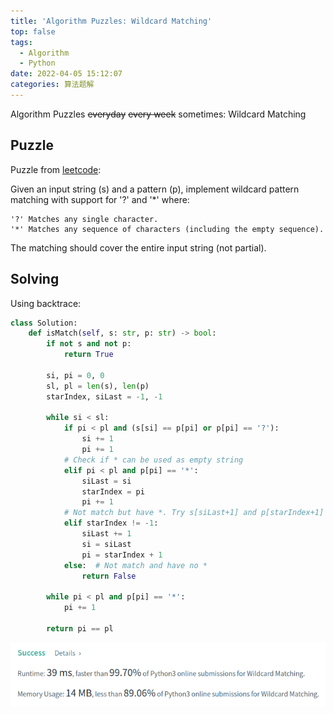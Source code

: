 ```yaml
---
title: 'Algorithm Puzzles: Wildcard Matching'
top: false
tags:
  - Algorithm
  - Python
date: 2022-04-05 15:12:07
categories: 算法题解
---
```

Algorithm Puzzles ~~everyday~~ ~~every week~~ sometimes: Wildcard Matching
<!--more-->

## Puzzle

Puzzle from [leetcode](https://leetcode.com):

Given an input string (s) and a pattern (p), implement wildcard pattern matching with support for '?' and '*' where:

    '?' Matches any single character.
    '*' Matches any sequence of characters (including the empty sequence).

The matching should cover the entire input string (not partial).

## Solving

Using backtrace:
```py
class Solution:
    def isMatch(self, s: str, p: str) -> bool:
        if not s and not p:
            return True

        si, pi = 0, 0
        sl, pl = len(s), len(p)
        starIndex, siLast = -1, -1

        while si < sl:
            if pi < pl and (s[si] == p[pi] or p[pi] == '?'):
                si += 1
                pi += 1
            # Check if * can be used as empty string
            elif pi < pl and p[pi] == '*':
                siLast = si
                starIndex = pi
                pi += 1
            # Not match but have *. Try s[siLast+1] and p[starIndex+1]
            elif starIndex != -1:
                siLast += 1
                si = siLast
                pi = starIndex + 1
            else:  # Not match and have no *
                return False

        while pi < pl and p[pi] == '*':
            pi += 1

        return pi == pl
```

![](Algorithm-Puzzles-Wildcard-Matching/s1.png)
